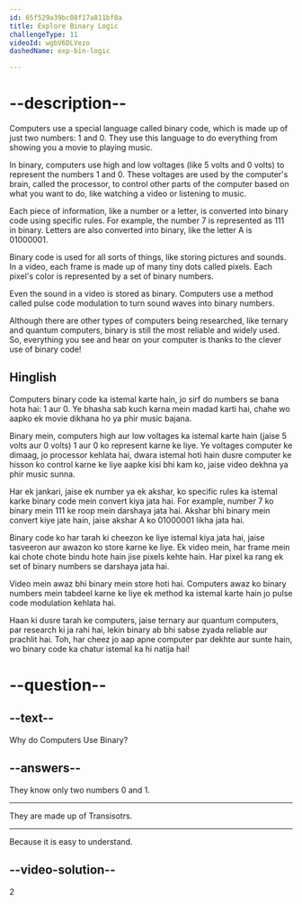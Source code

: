 ```yaml
---
id: 65f529a39bc08f17a811bf8a
title: Explore Binary Logic
challengeType: 11
videoId: wgbV6DLVezo
dashedName: exp-bin-logic

---
```


# --description--

Computers use a special language called binary code, which is made up of just two numbers: 1 and 0. They use this language to do everything from showing you a movie to playing music.

In binary, computers use high and low voltages (like 5 volts and 0 volts) to represent the numbers 1 and 0. These voltages are used by the computer's brain, called the processor, to control other parts of the computer based on what you want to do, like watching a video or listening to music.

Each piece of information, like a number or a letter, is converted into binary code using specific rules. For example, the number 7 is represented as 111 in binary. Letters are also converted into binary, like the letter A is 01000001.

Binary code is used for all sorts of things, like storing pictures and sounds. In a video, each frame is made up of many tiny dots called pixels. Each pixel's color is represented by a set of binary numbers.

Even the sound in a video is stored as binary. Computers use a method called pulse code modulation to turn sound waves into binary numbers.

Although there are other types of computers being researched, like ternary and quantum computers, binary is still the most reliable and widely used. So, everything you see and hear on your computer is thanks to the clever use of binary code!

<h2>Hinglish</h2>
 
Computers binary code ka istemal karte hain, jo sirf do numbers se bana hota hai: 1 aur 0. Ye bhasha sab kuch karna mein madad karti hai, chahe wo aapko ek movie dikhana ho ya phir music bajana.

Binary mein, computers high aur low voltages ka istemal karte hain (jaise 5 volts aur 0 volts) 1 aur 0 ko represent karne ke liye. Ye voltages computer ke dimaag, jo processor kehlata hai, dwara istemal hoti hain dusre computer ke hisson ko control karne ke liye aapke kisi bhi kam ko, jaise video dekhna ya phir music sunna.

Har ek jankari, jaise ek number ya ek akshar, ko specific rules ka istemal karke binary code mein convert kiya jata hai. For example, number 7 ko binary mein 111 ke roop mein darshaya jata hai. Akshar bhi binary mein convert kiye jate hain, jaise akshar A ko 01000001 likha jata hai.

Binary code ko har tarah ki cheezon ke liye istemal kiya jata hai, jaise tasveeron aur awazon ko store karne ke liye. Ek video mein, har frame mein kai chote chote bindu hote hain jise pixels kehte hain. Har pixel ka rang ek set of binary numbers se darshaya jata hai.

Video mein awaz bhi binary mein store hoti hai. Computers awaz ko binary numbers mein tabdeel karne ke liye ek method ka istemal karte hain jo pulse code modulation kehlata hai.

Haan ki dusre tarah ke computers, jaise ternary aur quantum computers, par research ki ja rahi hai, lekin binary ab bhi sabse zyada reliable aur prachlit hai. Toh, har cheez jo aap apne computer par dekhte aur sunte hain, wo binary code ka chatur istemal ka hi natija hai!

# --question--


## --text--

Why do Computers Use Binary?

## --answers--

They know only two numbers 0 and 1.

---

They are made up of Transisotrs.

---

Because it is easy to understand. 

## --video-solution--

2
